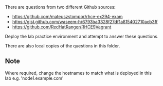 There are questions from two different Github sources:
- https://github.com/mateuszstompor/rhce-ex294-exam
- https://gist.github.com/waseem-h/6793ba3328f27df1a815402710acb3ff
- https://github.com/RedHatRanger/RHCE9Vagrant

Deploy the lab practice environment and attempt to answer these questions.

There are also local copies of the questions in this folder.


## Note
Where required, change the hostnames to match what is deployed in this lab e.g. 'node1.example.com'